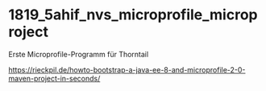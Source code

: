 # 1819_5ahif_nvs_microprofile_microproject
Erste Microprofile-Programm für Thorntail

<https://rieckpil.de/howto-bootstrap-a-java-ee-8-and-microprofile-2-0-maven-project-in-seconds/>
